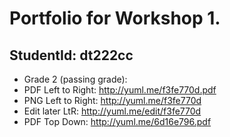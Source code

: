 # Portfolio for Workshop 1.
## StudentId: dt222cc

- Grade 2 (passing grade):
 - PDF Left to Right: http://yuml.me/f3fe770d.pdf
 - PNG Left to Right: http://yuml.me/f3fe770d
 - Edit later LtR: http://yuml.me/edit/f3fe770d
 - PDF Top Down: http://yuml.me/6d16e796.pdf